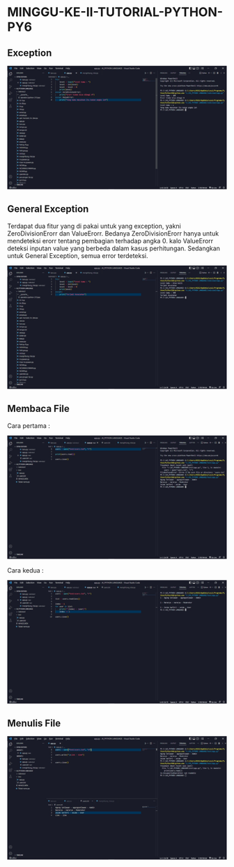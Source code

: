 # MINGGU-KE-II-TUTORIAL-PYTHON-PY6

## Exception

<IMG src="https://github.com/rosalarasati/MINGGU-KE-II-TUTORIAL-PYTHON-PY6/blob/eaa7d95ca26d61d9f252bf8dc92f406211a2c084/IMG-20221016-WA0070.jpg">


## General Exception

Terdapat dua fitur yang di pakai untuk yang exception, yakni ZeroDivisionErorr dan ValueErorr. Bedanya ZeroDivisionErorr hanya untuk mendeteksi erorr tentang pembagian terhadap angka 0. kalo ValueErorr deteksi inputan value yang berbeda dalam kasus perhitungan. Sedangkan untuk General Exception, semua error terdeteksi.

<IMG src="https://github.com/rosalarasati/MINGGU-KE-II-TUTORIAL-PYTHON-PY6/blob/b269e6829c379fcbc831e67695ba275c97318788/IMG-20221016-WA0071.jpg">


## Membaca File

Cara pertama : 

<IMG src="https://github.com/rosalarasati/MINGGU-KE-II-TUTORIAL-PYTHON-PY6/blob/039583963beb024187cc42bf289c22083e3f43ad/IMG-20221016-WA0072.jpg">

Cara kedua :

<IMG src="https://github.com/rosalarasati/MINGGU-KE-II-TUTORIAL-PYTHON-PY6/blob/039583963beb024187cc42bf289c22083e3f43ad/IMG-20221016-WA0074.jpg">


## Menulis File

<IMG src="https://github.com/rosalarasati/MINGGU-KE-II-TUTORIAL-PYTHON-PY6/blob/5ef8efb52b0dba52b140c513751b825e6537d62b/IMG-20221016-WA0076.jpg">
